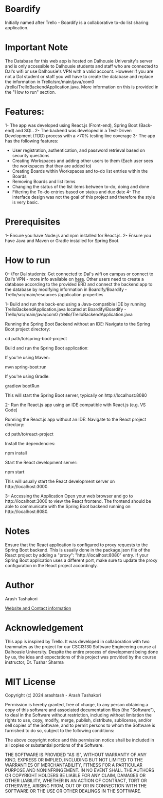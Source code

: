 # Boardify
Initially named after Trello - Boardify is a collaborative to-do list sharing application.

# Important Note
The Database for this web app is hosted on Dalhousie University's server and is only accessible to Dalhousie students and staff who are connected to Dal's wifi or use Dalhousie's VPN with a valid account. However if you are not a Dal student or staff you will have to create the database and replace the information in Trello/src/main/java/com0
/trello/TrelloBackendApplication.java. More information on this is provided in the "How to run" section.

# Features:
1- The app was developed using React.js (Front-end), Spring Boot (Back-end) and SQL.
2- The backend was developed in a Test-Driven Development (TDD) process with a >70% testing line coverage
3- The app has the following features:
- User registration, authentication, and password retrieval based on security questions
- Creating Workspaces and adding other users to them (Each user sees the workspaces that they are added to)
- Creating Boards within Workspaces and to-do list entries within the Boards
- Removing Boards and list items
- Changing the status of the list items between to-do, doing and done
- Filtering the To-do entries based on status and due date
4- The interface design was not the goal of this project and therefore the style is very basic.

# Prerequisites
1- Ensure you have Node.js and npm installed for React.js.
2- Ensure you have Java and Maven or Gradle installed for Spring Boot.

# How to run
0- (For Dal students: Get connected to Dal's wifi on campus or connect to Dal's VPN - more info available on [here](https://software.library.dal.ca/index.php). Other users need to create a database according to the provided ERD and connect the backend app to the database by modifying information in Boardify/Boardify - Trello/src/main/resources
/application.properties

1- Build and run the back-end using a Java-compatible IDE by running TrelloBackendApplication.java located at Boardify/Boardify - Trello/src/main/java/com0
/trello/TrelloBackendApplication.java

Running the Spring Boot Backend without an IDE:
Navigate to the Spring Boot project directory:

cd path/to/spring-boot-project

Build and run the Spring Boot application:

If you're using Maven:

mvn spring-boot:run

If you're using Gradle:

gradlew bootRun

This will start the Spring Boot server, typically on http://localhost:8080

2- Run the React.js app using an IDE compatible with React.js (e.g. VS Code)

Running the React.js app without an IDE:
Navigate to the React project directory:

cd path/to/react-project

Install the dependencies:

npm install

Start the React development server:

npm start

This will usually start the React development server on http://localhost:3000.

3- Accessing the Application
Open your web browser and go to http://localhost:3000 to view the React frontend.
The frontend should be able to communicate with the Spring Boot backend running on http://localhost:8080.

# Notes
Ensure that the React application is configured to proxy requests to the Spring Boot backend. This is usually done in the package.json file of the React project by adding a "proxy": "http://localhost:8080" entry. If your Spring Boot application uses a different port, make sure to update the proxy configuration in the React project accordingly.

# Author
Arash Tashakori


[Website and Contact information](https://arashtash.github.io/)

# Acknowledgement
This app is inspired by Trello. It was developed in collaboration with two teammates as the project for our CSCI3130 Software Engineering course at Dalhousie University. Despite the entire process of development being done by us, the idea and expectations of this project was provided by the course instructor, Dr. Tushar Sharma

# MIT License

Copyright (c) 2024 arashtash - Arash Tashakori

Permission is hereby granted, free of charge, to any person obtaining a copy
of this software and associated documentation files (the "Software"), to deal
in the Software without restriction, including without limitation the rights
to use, copy, modify, merge, publish, distribute, sublicense, and/or sell
copies of the Software, and to permit persons to whom the Software is
furnished to do so, subject to the following conditions:

The above copyright notice and this permission notice shall be included in all
copies or substantial portions of the Software.

THE SOFTWARE IS PROVIDED "AS IS", WITHOUT WARRANTY OF ANY KIND, EXPRESS OR
IMPLIED, INCLUDING BUT NOT LIMITED TO THE WARRANTIES OF MERCHANTABILITY,
FITNESS FOR A PARTICULAR PURPOSE AND NONINFRINGEMENT. IN NO EVENT SHALL THE
AUTHORS OR COPYRIGHT HOLDERS BE LIABLE FOR ANY CLAIM, DAMAGES OR OTHER
LIABILITY, WHETHER IN AN ACTION OF CONTRACT, TORT OR OTHERWISE, ARISING FROM,
OUT OF OR IN CONNECTION WITH THE SOFTWARE OR THE USE OR OTHER DEALINGS IN THE
SOFTWARE.

